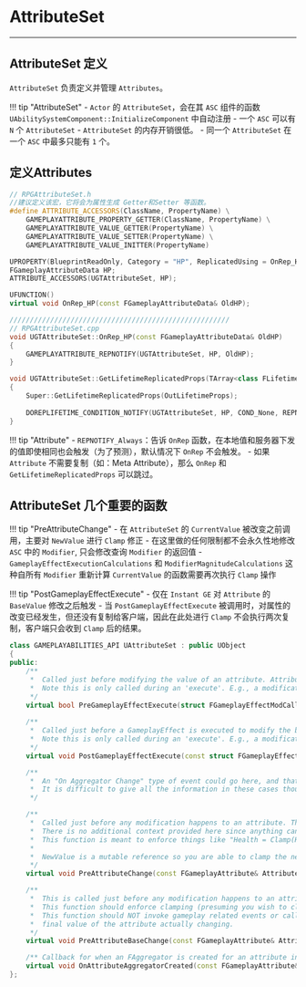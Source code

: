 # AttributeSet
----------------------

## AttributeSet 定义

`AttributeSet` 负责定义并管理 `Attributes`。


!!! tip "AttributeSet"
    - `Actor` 的 `AttributeSet`，会在其 `ASC` 组件的函数 `UAbilitySystemComponent::InitializeComponent` 中自动注册
    - 一个 `ASC` 可以有 `N` 个 `AttributeSet`
        - `AttributeSet` 的内存开销很低。
    - 同一个 `AttributeSet` 在一个 `ASC` 中最多只能有 `1` 个。


## 定义Attributes

```c++
// RPGAttributeSet.h
//建议定义该宏，它将会为属性生成 Getter和Setter 等函数。
#define ATTRIBUTE_ACCESSORS(ClassName, PropertyName) \
    GAMEPLAYATTRIBUTE_PROPERTY_GETTER(ClassName, PropertyName) \
    GAMEPLAYATTRIBUTE_VALUE_GETTER(PropertyName) \
    GAMEPLAYATTRIBUTE_VALUE_SETTER(PropertyName) \
    GAMEPLAYATTRIBUTE_VALUE_INITTER(PropertyName)

UPROPERTY(BlueprintReadOnly, Category = "HP", ReplicatedUsing = OnRep_HP)
FGameplayAttributeData HP;
ATTRIBUTE_ACCESSORS(UGTAttributeSet, HP);

UFUNCTION()
virtual void OnRep_HP(const FGameplayAttributeData& OldHP);

//////////////////////////////////////////////////////
// RPGAttributeSet.cpp
void UGTAttributeSet::OnRep_HP(const FGameplayAttributeData& OldHP)
{
	GAMEPLAYATTRIBUTE_REPNOTIFY(UGTAttributeSet, HP, OldHP);
}

void UGTAttributeSet::GetLifetimeReplicatedProps(TArray<class FLifetimeProperty>& OutLifetimeProps) const
{
	Super::GetLifetimeReplicatedProps(OutLifetimeProps);
 
	DOREPLIFETIME_CONDITION_NOTIFY(UGTAttributeSet, HP, COND_None, REPNOTIFY_Always);
}
```

!!! tip "Attribute"
    - `REPNOTIFY_Always`：告诉 `OnRep` 函数，在本地值和服务器下发的值即使相同也会触发（为了预测），默认情况下 `OnRep` 不会触发。
    - 如果 `Attribute` 不需要复制（如：Meta Attribute），那么 `OnRep` 和 `GetLifetimeReplicatedProps` 可以跳过。


## AttributeSet 几个重要的函数

!!! tip "PreAttributeChange"
    - 在 `AttributeSet` 的 `CurrentValue` 被改变之前调用，主要对 `NewValue` 进行 `Clamp` 修正
    - 在这里做的任何限制都不会永久性地修改 `ASC` 中的 `Modifier`, 只会修改查询 `Modifier` 的返回值
        - `GameplayEffectExecutionCalculations` 和 `ModifierMagnitudeCalculations` 这种自所有 `Modifier` 重新计算 `CurrentValue` 的函数需要再次执行 `Clamp` 操作

!!! tip "PostGameplayEffectExecute"
    - 仅在 `Instant GE` 对 `Attribute` 的 `BaseValue` 修改之后触发
    - 当 `PostGameplayEffectExecute` 被调用时，对属性的改变已经发生，但还没有复制给客户端，因此在此处进行 `Clamp` 不会执行两次复制，客户端只会收到 `Clamp` 后的结果。

```c++
class GAMEPLAYABILITIES_API UAttributeSet : public UObject
{
public:
	/**
	 *	Called just before modifying the value of an attribute. AttributeSet can make additional modifications here. Return true to continue, or false to throw out the modification.
	 *	Note this is only called during an 'execute'. E.g., a modification to the 'base value' of an attribute. It is not called during an application of a GameplayEffect, such as a 5 ssecond +10 movement speed buff.
	 */	
	virtual bool PreGameplayEffectExecute(struct FGameplayEffectModCallbackData &Data) { return true; }
	
	/**
	 *	Called just before a GameplayEffect is executed to modify the base value of an attribute. No more changes can be made.
	 *	Note this is only called during an 'execute'. E.g., a modification to the 'base value' of an attribute. It is not called during an application of a GameplayEffect, such as a 5 ssecond +10 movement speed buff.
	 */
	virtual void PostGameplayEffectExecute(const struct FGameplayEffectModCallbackData &Data) { }

	/**
	 *	An "On Aggregator Change" type of event could go here, and that could be called when active gameplay effects are added or removed to an attribute aggregator.
	 *	It is difficult to give all the information in these cases though - aggregators can change for many reasons: being added, being removed, being modified, having a modifier change, immunity, stacking rules, etc.
	 */

	/**
	 *	Called just before any modification happens to an attribute. This is lower level than PreAttributeModify/PostAttribute modify.
	 *	There is no additional context provided here since anything can trigger this. Executed effects, duration based effects, effects being removed, immunity being applied, stacking rules changing, etc.
	 *	This function is meant to enforce things like "Health = Clamp(Health, 0, MaxHealth)" and NOT things like "trigger this extra thing if damage is applied, etc".
	 *	
	 *	NewValue is a mutable reference so you are able to clamp the newly applied value as well.
	 */
	virtual void PreAttributeChange(const FGameplayAttribute& Attribute, float& NewValue) { }

	/**
	 *	This is called just before any modification happens to an attribute's base value when an attribute aggregator exists.
	 *	This function should enforce clamping (presuming you wish to clamp the base value along with the final value in PreAttributeChange)
	 *	This function should NOT invoke gameplay related events or callbacks. Do those in PreAttributeChange() which will be called prior to the
	 *	final value of the attribute actually changing.
	 */
	virtual void PreAttributeBaseChange(const FGameplayAttribute& Attribute, float& NewValue) const { }

	/** Callback for when an FAggregator is created for an attribute in this set. Allows custom setup of FAggregator::EvaluationMetaData */
	virtual void OnAttributeAggregatorCreated(const FGameplayAttribute& Attribute, FAggregator* NewAggregator) const { }
};

```